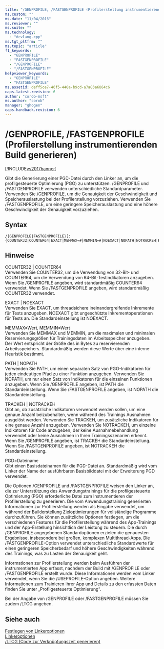 ```yaml
---
title: "/GENPROFILE, /FASTGENPROFILE (Profilerstellung instrumentierenden Build generieren) | Microsoft Docs"
ms.custom: ""
ms.date: "11/04/2016"
ms.reviewer: ""
ms.suite: ""
ms.technology: 
  - "devlang-cpp"
ms.tgt_pltfrm: ""
ms.topic: "article"
f1_keywords: 
  - "GENPROFILE"
  - "FASTGENPROFILE"
  - "/GENPROFILE"
  - "/FASTGENPROFILE"
helpviewer_keywords: 
  - "GENPROFILE"
  - "FASTGENPROFILE"
ms.assetid: deff5ce7-46f5-448a-b9cd-a7a83a6864c6
caps.latest.revision: 6
author: "corob-msft"
ms.author: "corob"
manager: "ghogen"
caps.handback.revision: 6
---
```

# /GENPROFILE, /FASTGENPROFILE (Profilerstellung instrumentierenden Build generieren)
[!INCLUDE[vs2017banner](../../assembler/inline/includes/vs2017banner.md)]

Gibt die Generierung einer PGD\-Datei durch den Linker an, um die profilgesteuerte Optimierung \(PGO\) zu unterstützen.  \/GENPROFILE und \/FASTGENPROFILE verwenden unterschiedliche Standardparameter. Verwenden Sie \/GENPROFILE, um die Genauigkeit der Geschwindigkeit und Speicherauslastung bei der Profilerstellung vorzuziehen. Verwenden Sie \/FASTGENPROFILE, um eine geringere Speicherauslastung und eine höhere Geschwindigkeit der Genauigkeit vorzuziehen.  
  
## Syntax  
  
```  
/{GENPROFILE|FASTGENPROFILE}[:{COUNTER32|COUNTER64|EXACT|MEMMAX=#|MEMMIN=#|NOEXACT|NOPATH|NOTRACKEH|PATH|PGD=filename|TRACKEH}]   
```  
  
## Hinweise  
 COUNTER32 &#124; COUNTER64  
 Verwenden Sie COUNTER32, um die Verwendung von 32\-Bit\- und COUNTER64, um die Verwendung von 64\-Bit\-Testindikatoren anzugeben. Wenn Sie \/GENPROFILE angeben, wird standardmäßig COUNTER64 verwendet. Wenn Sie \/FASTGENPROFILE angeben, wird standardmäßig COUNTER32 verwendet.  
  
 EXACT &#124; NOEXACT  
 Verwenden Sie EXACT, um threadsichere ineinandergreifende Inkremente für Tests anzugeben. NOEXACT gibt ungeschützte Inkrementoperationen für Tests an. Die Standardeinstellung ist NOEXACT.  
  
 MEMMAX\=Wert, MEMMIN\=Wert  
 Verwenden Sie MEMMAX und MEMMIN, um die maximalen und minimalen Reservierungsgrößen für Trainingsdaten im Arbeitsspeicher anzugeben. Der Wert entspricht der Größe des in Bytes zu reservierenden Arbeitsspeichers.  Standardmäßig werden diese Werte über eine interne Heuristik bestimmt.  
  
 PATH &#124; NOPATH  
 Verwenden Sie PATH, um einen separaten Satz von PGO\-Indikatoren für jeden eindeutigen Pfad zu einer Funktion anzugeben. Verwenden Sie NOPATH, um nur einen Satz von Indikatoren für die einzelnen Funktionen anzugeben.   Wenn Sie \/GENPROFILE angeben, ist PATH die Standardeinstellung. Wenn Sie \/FASTGENPROFILE angeben, ist NOPATH die Standardeinstellung.  
  
 TRACKEH &#124; NOTRACKEH  
 Gibt an, ob zusätzliche Indikatoren verwendet werden sollen, um eine genaue Anzahl beizubehalten, wenn während des Trainings Ausnahmen ausgelöst werden. Verwenden Sie TRACKEH, um zusätzliche Indikatoren für eine genaue Anzahl anzugeben. Verwenden Sie NOTRACKEH, um einzelne Indikatoren für Code anzugeben, der keine Ausnahmebehandlung verwendet oder keine Ausnahmen in Ihren Trainingsszenarien erkennt.  Wenn Sie \/GENPROFILE angeben, ist TRACKEH die Standardeinstellung. Wenn Sie \/FASTGENPROFILE angeben, ist NOTRACKEH die Standardeinstellung.  
  
 PGD\=Dateiname  
 Gibt einen Basisdateinamen für die PGD\-Datei an. Standardmäßig wird vom Linker der Name der ausführbaren Basisbilddatei mit der Erweiterung PGD verwendet.  
  
 Die Optionen \/GENPROFILE und \/FASTGENPROFILE weisen den Linker an, die zur Unterstützung des Anwendungstrainings für die profilgesteuerte Optimierung \(PGO\) erforderliche Datei zum Instrumentieren der Profilerstellung zu generieren. Die vom Anwendungstraining generierten Informationen zur Profilerstellung werden als Eingabe verwendet, um während der Builderstellung Zieloptimierungen für vollständige Programme durchzuführen.   Sie können zusätzliche Optionen festlegen, um die verschiedenen Features für die Profilerstellung während des App\-Trainings und der App\-Erstellung hinsichtlich der Leistung zu steuern. Die durch \/GENPROFILE angegebenen Standardoptionen erzielen die genauesten Ergebnisse, insbesondere bei großen, komplexen Multithread\-Apps. Die \/FASTGENPROFILE\-Option verwendet unterschiedliche Standardwerte für einen geringeren Speicherbedarf und höhere Geschwindigkeiten während des Trainings, was zu Lasten der Genauigkeit geht.  
  
 Informationen zur Profilerstellung werden beim Ausführen der instrumentierten App erfasst, nachdem der Build mit \/GENPROFILE oder \/FASTGENPROFILE erstellt wurde. Diese Informationen werden vom Linker verwendet, wenn Sie die \/USEPROFILE\-Option angeben. Weitere Informationen zum Trainieren Ihrer App und Details zu den erfassten Daten finden Sie unter „Profilgesteuerte Optimierung“.  
  
 Bei der Angabe von \/GENPROFILE oder \/FASTGENPROFILE müssen Sie zudem \/LTCG angeben.  
  
## Siehe auch  
 [Festlegen von Linkeroptionen](../../build/reference/setting-linker-options.md)   
 [Linkeroptionen](../../build/reference/linker-options.md)   
 [\/LTCG \(Code zur Verknüpfungszeit generieren\)](../../build/reference/ltcg-link-time-code-generation.md)